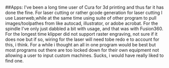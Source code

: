 ##Apps:
I've been a long time user of Cura for 3d printing and thus far it has done the fine.  For laser cutting or rather gcode generation for laser cutting I use Laserweb,while at the same time using suite of other program to pull images/toolpathes from like autocad, illustrator, or adobe acrobat.  For the spindle I've only just dabbled a bit with usage, and that was with Fusion360.
For the longest time klipper did not support raster engraving, not sure if it does noe but if so, wiring for the laser will need tobe redo e to account for this, i think.
For a while i thought an all in one program would be best but most programs out there are too locked down for their own equipment not allowing a user to input custom machines.  Sucks, i would have really liked to find one.
